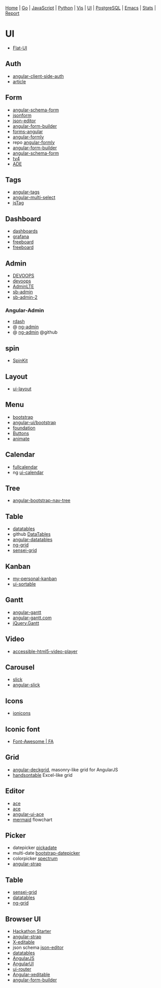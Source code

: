 


  [Home](https://github.com/mabotech/mabotree/blob/master/README.md)
| [Go](https://github.com/mabotech/mabotree/blob/master/go.md)
| [JavaScript](https://github.com/mabotech/mabotree/blob/master/js.md)
| [Python](https://github.com/mabotech/mabotree/blob/master/python.md)
| [Vis](https://github.com/mabotech/mabotree/blob/master/vis.md)
| [UI](https://github.com/mabotech/mabotree/blob/master/ui.md)
| [PostgreSQL](https://github.com/mabotech/mabotree/blob/master/pg.md)
| [Emacs](https://github.com/mabotech/mabotree/blob/master/emacs_sc.md)
| [Stats](https://github.com/mabotech/mabotree/blob/master/stats.md)
| [Report](https://github.com/mabotech/mabotree/blob/master/report.md)

# UI

- [Flat-UI](http://designmodo.github.io/Flat-UI/)

## Auth

- [angular-client-side-auth](https://github.com/fnakstad/angular-client-side-auth)
- [article](https://vickev.com/#!/article/authentication-in-single-page-applications-node-js-passportjs-angularjs)

## Form
- [angular-schema-form](https://github.com/Textalk/angular-schema-form)
- [jsonform](https://github.com/joshfire/jsonform)
- [json-editor](https://github.com/jdorn/json-editor)
- [angular-form-builder](https://github.com/kelp404/angular-form-builder)
- [forms-angular](https://github.com/forms-angular/forms-angular)
- [angular-formly](http://nimbly.github.io/angular-formly/)
- repo [angular-formly](https://github.com/nimbly/angular-formly)
- [angular-form-builder](http://kelp404.github.io/angular-form-builder/)
- [angular-schema-form](https://github.com/Textalk/angular-schema-form)
- [tv4](https://github.com/geraintluff/tv4)
- [ADE](https://github.com/Toodledo/ADE)

## Tags

- [angular-tags](http://decipherinc.github.io/angular-tags/)
- [angular-multi-select](http://isteven.github.io/angular-multi-select/)
- [jsTag](http://eranhirs.github.io/jsTag/)

## Dashboard

- [dashboards](https://github.com/keen/dashboards)
- [grafana](http://grafana.org/)
- [freeboard](https://github.com/Freeboard/freeboard)
- [freeboard](http://freeboard.github.io/freeboard/)

## Admin
- [DEVOOPS](https://github.com/devoopsme/devoops)
- [devoops](http://devoops.me/)
- [AdminLTE](https://github.com/almasaeed2010/AdminLTE)
- [sb-admin](http://startbootstrap.com/template-overviews/sb-admin/)
- [sb-admin-2](http://startbootstrap.com/template-overviews/sb-admin-2/)

### Angular-Admin

- [rdash](http://rdash.github.io/)
- @ [ng-admin](http://ng-admin.marmelab.com/)
- @ [ng-admin](https://github.com/marmelab/ng-admin) @github

## spin

- [SpinKit](https://github.com/tobiasahlin/SpinKit)

## Layout

- [ui-layout](https://github.com/angular-ui/ui-layout/)

## Menu
- [bootstrap](https://github.com/twbs/bootstrap)
- [angular-ui/bootstrap](https://github.com/angular-ui/bootstrap)
- [foundation](https://github.com/zurb/foundation)
- [Buttons](http://alexwolfe.github.io/Buttons/)
- [animate](http://daneden.github.io/animate.css/)

## Calendar
- [fullcalendar](http://arshaw.com/fullcalendar/)
- ng [ui-calendar](https://github.com/angular-ui/ui-calendar)


## Tree
- [angular-bootstrap-nav-tree](https://github.com/nickperkinslondon/angular-bootstrap-nav-tree)


## Table

- [datatables](http://datatables.net/)
- github [DataTables](https://github.com/DataTables/DataTables)
- [angular-datatables](http://l-lin.github.io/angular-datatables/)
- [ng-grid](http://angular-ui.github.io/ng-grid/)
- [sensei-grid](https://github.com/datazenit/sensei-grid)


## Kanban
- [my-personal-kanban](https://github.com/greggigon/my-personal-kanban)
- [ui-sortable](https://github.com/angular-ui/ui-sortable)


## Gantt
- [angular-gantt](https://github.com/angular-gantt/angular-gantt)
- [angular-gantt.com](https://www.angular-gantt.com/)
- [jQuery.Gantt](http://taitems.github.io/jQuery.Gantt/)


## Video

- [accessible-html5-video-player](https://github.com/paypal/accessible-html5-video-player)

## Carousel

- [slick](https://github.com/kenwheeler/slick/)
- [angular-slick](https://github.com/vasyabigi/angular-slick)

## Icons
- [ionicons](http://ionicons.com/)

##  Iconic font

- [Font-Awesome | FA](http://fontawesome.io/icons/)

## Grid
- [angular-deckgrid](https://github.com/akoenig/angular-deckgrid),  masonry-like grid for AngularJS
-  [handsontable](https://github.com/handsontable/handsontable) Excel-like grid

## Editor

- [ace](http://ajaxorg.github.io/ace/)
- [ace](https://github.com/ajaxorg/ace)
- [angular-ui-ace](https://github.com/angular-ui/ui-ace)
- [mermaid](https://github.com/knsv/mermaid) flowchart


## Picker

- datepicker [pickadate](https://github.com/amsul/pickadate.js/)
- multi-date [bootstrap-datepicker](https://github.com/eternicode/bootstrap-datepicker)
- colorpicker [spectrum](http://bgrins.github.io/spectrum/)
- [angular-strap](http://mgcrea.github.io/angular-strap/)


## Table

- [sensei-grid](https://github.com/datazenit/sensei-grid)
- [datatables](http://datatables.net/)
- [ng-grid](http://angular-ui.github.io/ng-grid/)

## Browser UI

- [Hackathon Starter](https://github.com/sahat/hackathon-starter)
- [angular-strap](https://github.com/mgcrea/angular-strap)
- [X-editable](http://vitalets.github.io/x-editable/)
- json schema [json-editor](https://github.com/jdorn/json-editor)
- [datatables](http://datatables.net/)
- [AngularJS](https://angularjs.org/)
- [AngularUI](http://angular-ui.github.io/)
- [ui-router](http://angular-ui.github.io/ui-router/)
- [Angular-xeditable](https://github.com/vitalets/angular-xeditable)
- [angular-form-builder](https://github.com/kelp404/angular-form-builder)